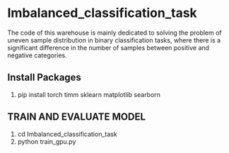 # Imbalanced_classification_task
The code of this warehouse is mainly dedicated to solving the problem of uneven sample distribution in binary classification tasks, where there is a significant difference in the number of samples between positive and negative categories.

## Install Packages
1. pip install torch timm sklearn matplotlib searborn

## TRAIN AND EVALUATE MODEL
1. cd Imbalanced_classification_task
2. python train_gpu.py
